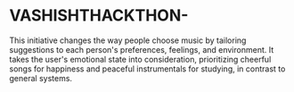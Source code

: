 # VASHISHTHACKTHON-
This initiative changes the way people choose music by tailoring suggestions to each person's preferences, feelings, and environment. It takes the user's emotional state into consideration, prioritizing cheerful songs for happiness and peaceful instrumentals for studying, in contrast to general systems.
